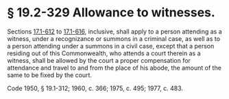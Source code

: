# § 19.2-329 Allowance to witnesses.

<p>Sections <a href='http://law.lis.virginia.gov/vacode/17.1-612/'>17.1-612</a> to <a href='http://law.lis.virginia.gov/vacode/17.1-616/'>17.1-616</a>, inclusive, shall apply to a person attending as a witness, under a recognizance or summons in a criminal case, as well as to a person attending under a summons in a civil case, except that a person residing out of this Commonwealth, who attends a court therein as a witness, shall be allowed by the court a proper compensation for attendance and travel to and from the place of his abode, the amount of the same to be fixed by the court.</p><p>Code 1950, § 19.1-312; 1960, c. 366; 1975, c. 495; 1977, c. 483.</p>